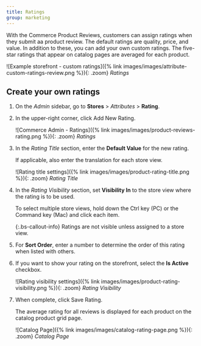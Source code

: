 ```yaml
---
title: Ratings
group: marketing
---
```


With the Commerce Product Reviews, customers can assign ratings when they submit aa product review. The default ratings are quality, price, and value. In addition to these, you can add your own custom ratings. The five-star ratings that appear on catalog pages are averaged for each product.

![Example storefront - custom ratings]({% link images/images/attribute-custom-ratings-review.png %}){: .zoom}
_Ratings_

## Create your own ratings

1. On the _Admin_ sidebar, go to **Stores** > _Attributes_ > **Rating**.

1. In the upper-right corner, click <span class="btn">Add New Rating</span>.

    ![Commerce Admin - Ratings]({% link images/images/product-reviews-rating.png %}){: .zoom}
    _Ratings_

1. In the _Rating Title_ section, enter the **Default Value** for the new rating.

   If applicable, also enter the translation for each store view.

    ![Rating title settings]({% link images/images/product-rating-title.png %}){: .zoom}
    _Rating Title_

1. In the _Rating Visibility_ section, set **Visibility In** to the store view where the rating is to be used.

   To select multiple store views, hold down the Ctrl key (PC) or the Command key (Mac) and click each item.

   {:.bs-callout-info}
   Ratings are not visible unless assigned to a store view.

1. For **Sort Order**, enter a number to determine the order of this rating when listed with others.

1. If you want to show your rating on the storefront, select the **Is Active** checkbox.

    ![Rating visibility settings]({% link images/images/product-rating-visibility.png %}){: .zoom}
    _Rating Visibility_

1. When complete, click <span class="btn">Save Rating</span>.

    The average rating for all reviews is displayed for each product on the catalog product grid page.

     ![Catalog Page]({% link images/images/catalog-rating-page.png %}){: .zoom}
    _Catalog Page_
